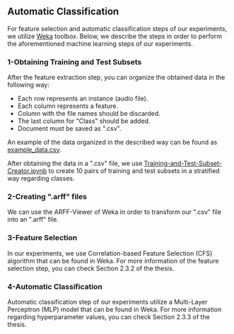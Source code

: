 ## Automatic Classification

For feature selection and automatic classification steps of our experiments, we utilize [Weka](https://www.cs.waikato.ac.nz/ml/weka/) toolbox. Below, we describe the steps in order to perform the aforementioned machine learning steps of our experiments.

### 1-Obtaining Training and Test Subsets

After the feature extraction step, you can organize the obtained data in the following way:

* Each row represents an instance (audio file).
* Each column represents a feature.
* Column with the file names should be discarded.
* The last column for "Class" should be added.
* Document must be saved as ".csv". 

An example of the data organized in the described way can be found as [example_data.csv](https://github.com/furkanyesiler/PhonationModes-MasterThesis/blob/master/ThesisMaterials/automatic_classification/example_data.csv).

After obtaining the data in a ".csv" file, we use [Training-and-Test-Subset-Creator.ipynb](https://github.com/furkanyesiler/PhonationModes-MasterThesis/blob/master/ThesisMaterials/automatic_classification/Training-and-Test-Subset-Creator.ipynb) to create 10 pairs of training and test subsets in a stratified way regarding classes.

### 2-Creating ".arff" files

We can use the ARFF-Viewer of Weka in order to transform our ".csv" file into an ".arff" file.

### 3-Feature Selection

In our experiments, we use Correlation-based Feature Selection (CFS) algorithm that can be found in Weka. For more information of the feature selection step, you can check Section 2.3.2 of the thesis.

### 4-Automatic Classification

Automatic classification step of our experiments utilize a Multi-Layer Perceptron (MLP) model that can be found in Weka. For more information regarding hyperparameter values, you can check Section 2.3.3 of the thesis.

